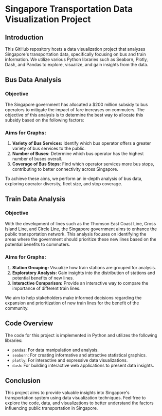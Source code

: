 # Singapore Transportation Data Visualization Project

## Introduction
This GitHub repository hosts a data visualization project that analyzes Singapore's transportation data, specifically focusing on bus and train information. We utilize various Python libraries such as Seaborn, Plotly, Dash, and Pandas to explore, visualize, and gain insights from the data.

## Bus Data Analysis
### Objective
The Singapore government has allocated a $200 million subsidy to bus operators to mitigate the impact of fare increases on commuters. The objective of this analysis is to determine the best way to allocate this subsidy based on the following factors:

### Aims for Graphs:
1. **Variety of Bus Services:** Identify which bus operator offers a greater variety of bus services to the public.
2. **Number of Buses:** Determine which bus operator has the highest number of buses overall.
3. **Coverage of Bus Stops:** Find which operator services more bus stops, contributing to better connectivity across Singapore.

To achieve these aims, we perform an in-depth analysis of bus data, exploring operator diversity, fleet size, and stop coverage.

## Train Data Analysis
### Objective
With the development of lines such as the Thomson East Coast Line, Cross Island Line, and Circle Line, the Singapore government aims to enhance the public transportation network. This analysis focuses on identifying the areas where the government should prioritize these new lines based on the potential benefits to commuters.

### Aims for Graphs:
1. **Station Grouping:** Visualize how train stations are grouped for analysis.
2. **Exploratory Analysis:** Gain insights into the distribution of stations and potential benefits of new lines.
3. **Interactive Comparison:** Provide an interactive way to compare the importance of different train lines.

We aim to help stakeholders make informed decisions regarding the expansion and prioritization of new train lines for the benefit of the community.

## Code Overview
The code for this project is implemented in Python and utilizes the following libraries:

- `pandas`: For data manipulation and analysis.
- `seaborn`: For creating informative and attractive statistical graphics.
- `plotly`: For interactive and expressive data visualizations.
- `dash`: For building interactive web applications to present data insights.


## Conclusion
This project aims to provide valuable insights into Singapore's transportation system using data visualization techniques. Feel free to explore the code, data, and visualizations to better understand the factors influencing public transportation in Singapore.